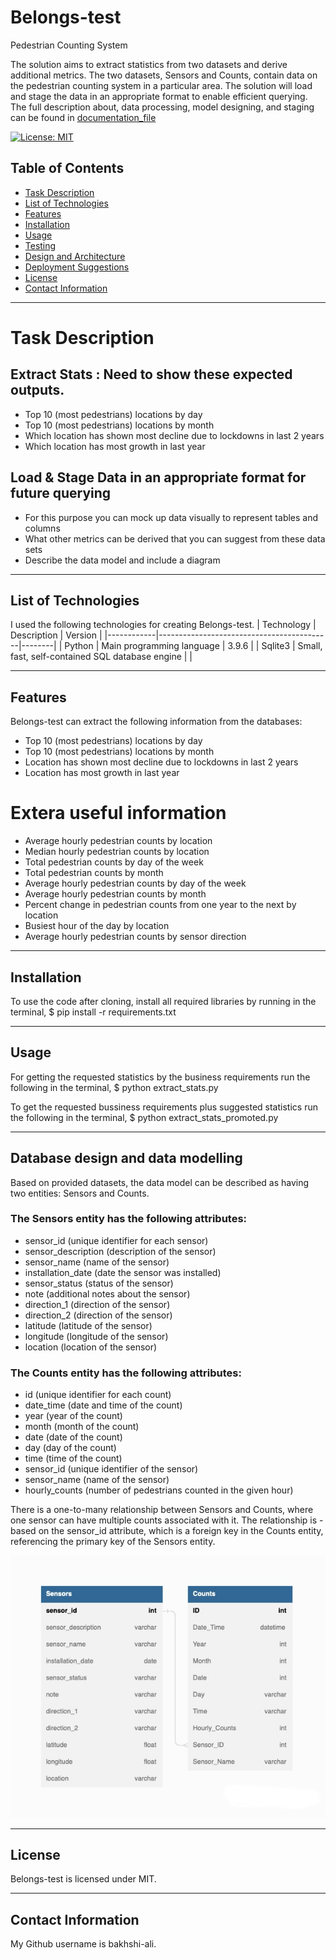 # Belongs-test
Pedestrian Counting System

The solution aims to extract statistics from two datasets and derive additional metrics. The two 
datasets, Sensors and Counts, contain data on the pedestrian counting system in a particular 
area.  The  solution  will  load  and  stage  the  data  in  an  appropriate  format  to  enable  efficient 
querying. The full description about, data processing, model designing, and staging can be found in [documentation_file](doc/documentation_file.pdf)

[![License: MIT](https://img.shields.io/badge/License-MIT-blue.svg)](https://opensource.org/licenses/MIT)

## Table of Contents

- [Task Description](#API-Description)
- [List of Technologies](#List-of-Technologies)
- [Features](#Features)
- [Installation](#Installation)
- [Usage](#Usage)
- [Testing](#Testing)
- [Design and Architecture](#Design-and-Architecture)
- [Deployment Suggestions](#Deployment-Suggestions)
- [License](#License)
- [Contact Information](#Contact-Information)

---

# Task Description

## Extract Stats : Need to show these expected outputs.
- Top 10 (most pedestrians) locations by day
- Top 10 (most pedestrians) locations by month
- Which location has shown most decline due to lockdowns in last 2 years
- Which location has most growth in last year
## Load & Stage Data in an appropriate format for future querying 
- For this purpose you can mock up data visually to represent tables and columns
- What other metrics can be derived that you can suggest from these data sets
- Describe the data model and include a diagram

---

## List of Technologies

I used the following technologies for creating Belongs-test.
| Technology | Description | Version |
|------------|-------------------------------------------|--------|
| Python | Main programming language | 3.9.6 |
| Sqlite3 |  Small, fast, self-contained SQL database engine |  |


---

## Features

Belongs-test can extract the following information from the databases:

- Top 10 (most pedestrians) locations by day
- Top 10 (most pedestrians) locations by month
- Location has shown most decline due to lockdowns in last 2 years
- Location has most growth in last year
# Extera useful information
- Average hourly pedestrian counts by location
- Median hourly pedestrian counts by location
- Total pedestrian counts by day of the week
- Total pedestrian counts by month
- Average hourly pedestrian counts by day of the week
- Average hourly pedestrian counts by month
- Percent change in pedestrian counts from one year to the next by location
- Busiest hour of the day by location
- Average hourly pedestrian counts by sensor direction

---

## Installation

To use the code after cloning, install all required libraries by running in the terminal,
$ pip install -r requirements.txt

---

## Usage

For getting the requested statistics by the business requirements run the following in the terminal,
$ python extract_stats.py

To get the requested bussiness requirements plus suggested statistics run the following in the terminal,
$ python extract_stats_promoted.py


---

## Database design and data modelling

Based on provided datasets, the data model can be described as having two entities: Sensors and Counts.
### The Sensors entity has the following attributes:
- sensor_id (unique identifier for each sensor)
- sensor_description (description of the sensor)
- sensor_name (name of the sensor)
- installation_date (date the sensor was installed)
- sensor_status (status of the sensor)
- note (additional notes about the sensor)
- direction_1 (direction of the sensor)
- direction_2 (direction of the sensor)
- latitude (latitude of the sensor)
- longitude (longitude of the sensor)
- location (location of the sensor)

### The Counts entity has the following attributes:
- id (unique identifier for each count)
- date_time (date and time of the count)
- year (year of the count)
- month (month of the count)
- date (date of the count)
- day (day of the count)
- time (time of the count)
- sensor_id (unique identifier of the sensor)
- sensor_name (name of the sensor)
- hourly_counts (number of pedestrians counted in the given hour)

There is a one-to-many relationship between Sensors and Counts, where one sensor can have multiple counts associated with it. The relationship is - based on the sensor_id attribute, which is a foreign key in the Counts entity, referencing the primary key of the Sensors entity.

![ERD diagram](https://github.com/bakhshi-ali/Belongs-test/blob/main/Diagram.jpg)

---

## License

Belongs-test is licensed under MIT.

---

## Contact Information

My Github username is bakhshi-ali.
